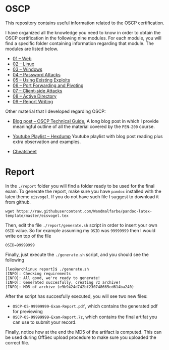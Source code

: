 # OSCP

This repository contains useful information related to the OSCP certification. 

I have organized all the knowledge you need to know in order to obtain
the OSCP certification in the following nine modules. For each module,
you will find a specific folder containing information regarding that
module. The modules are listed below.

- [01 – Web](./modules/01-web)
- [02 – Linux](./modules/02-linux)
- [03 – Windows](./modules/02-windows)
- [04 – Password Attacks](./modules/04-password-attacks)
- [05 – Using Existing Exploits](./modules/05-using-existing-exploits)
- [06 – Port Forwarding and Pivoting](./modules/06-port-forwarding-and-pivoting)
- [07 – Client-side Attacks](./modules/07-client-side-attacks)
- [08 – Active Directory](./modules/08-active-directory)
- [09 – Report Writing](./modules/09-report-writing)

Other material that I developed regarding OSCP:

- [Blog post – OSCP Technical Guide](https://blog.leonardotamiano.xyz/tech/oscp-technical-guide/),
  A long blog post in which I provide meaningful outline of all the
  material covered by the `PEN-200` course.
  
- [Youtube Playlist – Hexdump](https://www.youtube.com/watch?v=9mrf-WyzkpE&list=PLJnLaWkc9xRgOyupMhNiVFfgvxseWDH5x)
  Youtube playlist with blog post reading plus extra observation and examples.

- [Cheatsheet](./cheatsheet.org)

# Report
In the `./report` folder you will find a folder ready to be used for
the final exam. To generate the report, make sure you have `pandoc`
installed with the latex theme `eisvogel`. If you do not have such
file I suggest to download it from github.

```
wget https://raw.githubusercontent.com/Wandmalfarbe/pandoc-latex-template/master/eisvogel.tex
```

Then, edit the file `./report/generate.sh` script in order to insert your own `OSID`
value. So for example assuming my `OSID` was `99999999` then I would
write on top of the file

```
OSID=99999999 
```

Finally, just execute the `./generate.sh` script, and you should see
the following

```
[leo@archlinux report]$ ./generate.sh 
[INFO]: Checking requirements
[INFO]: All good, we're ready to generate!
[INFO]: Generated succesfully, creating 7z archive!
[INFO]: MD5 of archive (e9b9424d742bf230748665cd614ba240)
```

After the script has succesfully executed, you will see two new files:

- `OSCP-OS-99999999-Exam-Report.pdf`, which contains the generated pdf for previewing
- `OSCP-OS-99999999-Exam-Report.7z`, which contains the final artifat you can use to submit your record. 

Finally, notice how at the end the MD5 of the artifact is computed. This can be used during OffSec upload procedure to make sure you uploaded the correct file.
